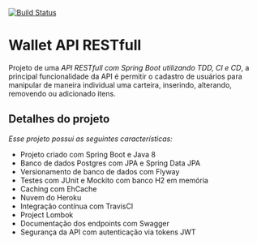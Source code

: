 [![Build Status](https://travis-ci.com/github/gilsonTSC/api_wallet.svg?branch=master)](https://travis-ci.com/github/gilsonTSC/api_wallet)

# Wallet API RESTfull

Projeto de uma *API RESTfull com Spring Boot utilizando TDD, CI e CD*, a principal funcionalidade da API é permitir o cadastro de usuários 
para manipular de maneira individual uma carteira, inserindo, alterando, removendo ou adicionado itens.

## Detalhes do projeto
*Esse projeto possui as seguintes características:*

* Projeto criado com Spring Boot e Java 8
* Banco de dados Postgres com JPA e Spring Data JPA
* Versionamento de banco de dados com Flyway
* Testes com JUnit e Mockito com banco H2 em memória
* Caching com EhCache
* Nuvem do Heroku
* Integração contínua com TravisCI
* Project Lombok
* Documentação dos endpoints com Swagger
* Segurança da API com autenticação via tokens JWT 
